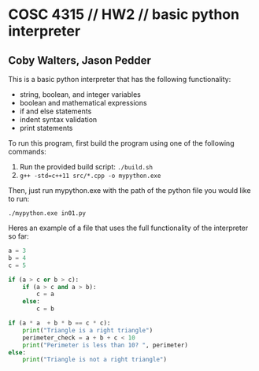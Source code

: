 # COSC 4315 // HW2 // basic python interpreter

## Coby Walters, Jason Pedder

This is a basic python interpreter that has the following functionality:

- string, boolean, and integer variables
- boolean and mathematical expressions
- if and else statements
- indent syntax validation
- print statements

To run this program, first build the program using one of the following commands:

1) Run the provided build script: `./build.sh`
2) `g++ -std=c++11 src/*.cpp -o mypython.exe`

Then, just run mypython.exe with the path of the python file you would like to run:

`./mypython.exe in01.py`


Heres an example of a file that uses the full functionality of the interpreter so far:

```python
a = 3
b = 4
c = 5

if (a > c or b > c):
    if (a > c and a > b):
        c = a
    else:
        c = b

if (a * a  + b * b == c * c):
    print("Triangle is a right triangle")
    perimeter_check = a + b + c < 10
    print("Perimeter is less than 10? ", perimeter)
else:
    print("Triangle is not a right triangle")
```
